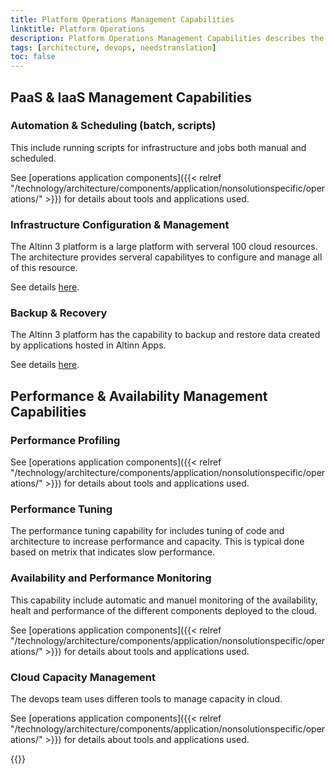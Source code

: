 ```yaml
---
title: Platform Operations Management Capabilities
linktitle: Platform Operations
description: Platform Operations Management Capabilities describes the capabilities needed to operate the platform. 
tags: [architecture, devops, needstranslation]
toc: false
---
```


## PaaS & IaaS Management Capabilities

### Automation & Scheduling (batch, scripts)

This include running scripts for infrastructure and jobs both manual and scheduled.

See [operations application components]({{< relref "/technology/architecture/components/application/nonsolutionspecific/operations/" >}}) for details about tools and applications used.

### Infrastructure Configuration & Management

The Altinn 3 platform is a large platform with serveral 100 cloud resources. The architecture provides
serveral capabilityes to configure and manage all of this resource.

See details [here](infrastructuremgmt).

### Backup & Recovery

The Altinn 3 platform has the capability to backup and restore data created by applications hosted in Altinn Apps.

See details [here](backupandrecovery).

## Performance & Availability Management Capabilities

### Performance Profiling

See [operations application components]({{< relref "/technology/architecture/components/application/nonsolutionspecific/operations/" >}}) for details about tools and applications used.

### Performance Tuning

The performance tuning capability for includes tuning of code and architecture to increase performance and capacity.
This is typical done based on metrix that indicates slow performance.

### Availability and Performance Monitoring

This capability include automatic and manuel monitoring of the availability, healt and performance of the different components deployed to the cloud.

See [operations application components]({{< relref "/technology/architecture/components/application/nonsolutionspecific/operations/" >}}) for details about tools and applications used.

### Cloud Capacity Management

The devops team uses differen tools to manage capacity in cloud.

See [operations application components]({{< relref "/technology/architecture/components/application/nonsolutionspecific/operations/" >}}) for details about tools and applications used.

{{<children />}}
